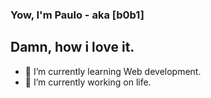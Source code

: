 ### Yow, I'm Paulo - aka [b0b1]

## Damn, how i love it.
- 🌱 I’m currently learning Web development.
- 🔭 I’m currently working on life.
